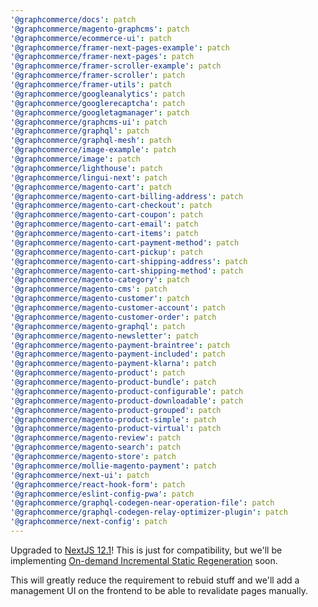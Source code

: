 ```yaml
---
'@graphcommerce/docs': patch
'@graphcommerce/magento-graphcms': patch
'@graphcommerce/ecommerce-ui': patch
'@graphcommerce/framer-next-pages-example': patch
'@graphcommerce/framer-next-pages': patch
'@graphcommerce/framer-scroller-example': patch
'@graphcommerce/framer-scroller': patch
'@graphcommerce/framer-utils': patch
'@graphcommerce/googleanalytics': patch
'@graphcommerce/googlerecaptcha': patch
'@graphcommerce/googletagmanager': patch
'@graphcommerce/graphcms-ui': patch
'@graphcommerce/graphql': patch
'@graphcommerce/graphql-mesh': patch
'@graphcommerce/image-example': patch
'@graphcommerce/image': patch
'@graphcommerce/lighthouse': patch
'@graphcommerce/lingui-next': patch
'@graphcommerce/magento-cart': patch
'@graphcommerce/magento-cart-billing-address': patch
'@graphcommerce/magento-cart-checkout': patch
'@graphcommerce/magento-cart-coupon': patch
'@graphcommerce/magento-cart-email': patch
'@graphcommerce/magento-cart-items': patch
'@graphcommerce/magento-cart-payment-method': patch
'@graphcommerce/magento-cart-pickup': patch
'@graphcommerce/magento-cart-shipping-address': patch
'@graphcommerce/magento-cart-shipping-method': patch
'@graphcommerce/magento-category': patch
'@graphcommerce/magento-cms': patch
'@graphcommerce/magento-customer': patch
'@graphcommerce/magento-customer-account': patch
'@graphcommerce/magento-customer-order': patch
'@graphcommerce/magento-graphql': patch
'@graphcommerce/magento-newsletter': patch
'@graphcommerce/magento-payment-braintree': patch
'@graphcommerce/magento-payment-included': patch
'@graphcommerce/magento-payment-klarna': patch
'@graphcommerce/magento-product': patch
'@graphcommerce/magento-product-bundle': patch
'@graphcommerce/magento-product-configurable': patch
'@graphcommerce/magento-product-downloadable': patch
'@graphcommerce/magento-product-grouped': patch
'@graphcommerce/magento-product-simple': patch
'@graphcommerce/magento-product-virtual': patch
'@graphcommerce/magento-review': patch
'@graphcommerce/magento-search': patch
'@graphcommerce/magento-store': patch
'@graphcommerce/mollie-magento-payment': patch
'@graphcommerce/next-ui': patch
'@graphcommerce/react-hook-form': patch
'@graphcommerce/eslint-config-pwa': patch
'@graphcommerce/graphql-codegen-near-operation-file': patch
'@graphcommerce/graphql-codegen-relay-optimizer-plugin': patch
'@graphcommerce/next-config': patch
---
```


Upgraded to [NextJS 12.1](https://nextjs.org/blog/next-12-1)! This is just for
compatibility, but we'll be implementing
[On-demand Incremental Static Regeneration](https://nextjs.org/blog/next-12-1#on-demand-incremental-static-regeneration-beta)
soon.

This will greatly reduce the requirement to rebuid stuff and we'll add a
management UI on the frontend to be able to revalidate pages manually.

